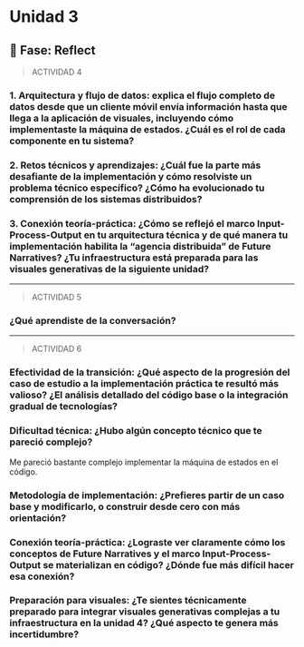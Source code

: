 # Unidad 3


## 🤔 Fase: Reflect


> ACTIVIDAD 4

### 1. Arquitectura y flujo de datos: explica el flujo completo de datos desde que un cliente móvil envía información hasta que llega a la aplicación de visuales, incluyendo cómo implementaste la máquina de estados. ¿Cuál es el rol de cada componente en tu sistema?

### 2. Retos técnicos y aprendizajes: ¿Cuál fue la parte más desafiante de la implementación y cómo resolviste un problema técnico específico? ¿Cómo ha evolucionado tu comprensión de los sistemas distribuidos?

### 3. Conexión teoría-práctica: ¿Cómo se reflejó el marco Input-Process-Output en tu arquitectura técnica y de qué manera tu implementación habilita la “agencia distribuida” de Future Narratives? ¿Tu infraestructura está preparada para las visuales generativas de la siguiente unidad?

---------------------------------------------------------------------------------------------------------------------------------------------------------------------------------------------------------------------------------

> ACTIVIDAD 5

### ¿Qué aprendiste de la conversación?

---------------------------------------------------------------------------------------------------------------------------------------------------------------------------------------------------------------------------------

> ACTIVIDAD 6

### Efectividad de la transición: ¿Qué aspecto de la progresión del caso de estudio a la implementación práctica te resultó más valioso? ¿El análisis detallado del código base o la integración gradual de tecnologías?

### Dificultad técnica: ¿Hubo algún concepto técnico que te pareció complejo?

Me pareció bastante complejo implementar la máquina de estados en el código. 


### Metodología de implementación: ¿Prefieres partir de un caso base y modificarlo, o construir desde cero con más orientación?

### Conexión teoría-práctica: ¿Lograste ver claramente cómo los conceptos de Future Narratives y el marco Input-Process-Output se materializan en código? ¿Dónde fue más difícil hacer esa conexión?

### Preparación para visuales: ¿Te sientes técnicamente preparado para integrar visuales generativas complejas a tu infraestructura en la unidad 4? ¿Qué aspecto te genera más incertidumbre?
